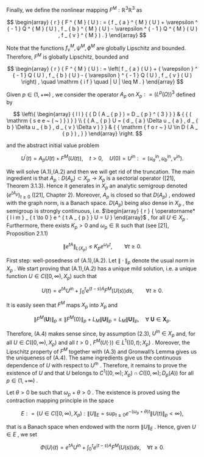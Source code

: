 Finally, we define the nonlinear mapping $F ^ { M } : \mathbb { R } ^ { 3 }  \mathbb { R } ^ { 3 }$ as  

$$
\begin{array} { r } { F ^ { M } ( U ) : = ( f _ { a } ^ { M } ( U ) + \varepsilon ^ { - 1 } Q ^ { M } ( U ) , f _ { b } ^ { M } ( U ) - \varepsilon ^ { - 1 } Q ^ { M } ( U ) , f _ { v } ^ { M } ) . } \end{array}
$$  

Note that the functions $f _ { \nu } ^ { M } , \psi ^ { M } , \phi ^ { M }$ are globally Lipschitz and bounded. Therefore, $F ^ { M }$ is globally Lipschitz, bounded and  

$$
\begin{array} { r } { F ^ { M } ( U ) : = \left( f _ { a } ( U ) + { \varepsilon } ^ { - 1 } Q ( U ) , f _ { b } ( U ) - { \varepsilon } ^ { - 1 } Q ( U ) , f _ { v } ( U ) \right) , \quad \mathrm { i f } \quad | U | \leq M . } \end{array}
$$  

Given $p \in ( 1 , + \infty )$ , we consider the operator $A _ { p }$ on $X _ { p } : = ( L ^ { p } ( \Omega ) ) ^ { 3 }$ defined by  

$$
\left\{ \begin{array} { l l } { { D ( A _ { p } ) = D _ { p } ^ { 3 } } } & { { ( \mathrm { s e e ~ ( ~ ) } ) } } \\ { { A _ { p } U = ( d _ { a } \Delta u _ { a } , d _ { b } \Delta u _ { b } , d _ { v } \Delta v ) } } & { { \mathrm { f o r ~ } U \in D ( A _ { p } ) , } } \end{array} \right.
$$  

and the abstract initial value problem  

$$
U ^ { \prime } ( t ) = A _ { p } U ( t ) + F ^ { M } ( U ( t ) ) , \quad t > 0 , \quad U ( 0 ) = U ^ { \mathrm { i n } } : = \left( u _ { a } ^ { \mathrm { i n } } , u _ { b } ^ { \mathrm { i n } } , v ^ { \mathrm { i n } } \right) .
$$  

We will solve (A.1),(A.2) and then we will get rid of the truncation. The main ingredient is that $A _ { p } : D ( A _ { p } ) \subset X _ { p } \to X _ { p }$ is a sectorial operator ([21], Theorem 3.1.3). Hence it generates in $X _ { p }$ an analytic semigroup denoted $( e ^ { t A _ { p } } ) _ { t \geq 0 }$ ([21], Chapter 2). Moreover, $A _ { p }$ is closed so that $D ( A _ { p } )$ , endowed with the graph norm, is a Banach space. $D ( A _ { p } )$ being also dense in $X _ { p }$ , the semigroup is strongly continuous, i.e. $\begin{array} { r } { \operatorname* { l i m } _ { t \to 0 } e ^ { t A _ { p } } U = U } \end{array}$ , for all $U \in X _ { p }$ . Furthermore, there exists $K _ { p } > 0$ and $\omega _ { p } \in \mathbb { R }$ such that (see [21], Proposition 2.1.1)  

$$
\| e ^ { t A } \| _ { L ( X _ { p } ) } \leq K _ { p } e ^ { \omega _ { p } t } , \qquad \forall t \geq 0 .
$$  

First step: well-posedness of (A.1),(A.2). Let $\| \cdot \| _ { p }$ denote the usual norm in $X _ { p }$ . We start proving that (A.1),(A.2) has a unique mild solution, i.e. a unique function $U \in C ( [ 0 , \infty ) , X _ { p } )$ such that  

$$
U ( t ) = e ^ { t A } U ^ { \mathrm { i n } } + \int _ { 0 } ^ { t } e ^ { ( t - s ) A } F ^ { M } ( U ( s ) ) d s , \qquad \forall t \geq 0 .
$$  

It is easily seen that $F ^ { M }$ maps $X _ { p }$ into $X _ { p }$ and  

$$
\| F ^ { M } ( \boldsymbol { U } ) \| _ { p } \le \| F ^ { M } ( 0 ) \| _ { p } + L _ { M } \| \boldsymbol { U } \| _ { p } = L _ { M } \| \boldsymbol { U } \| _ { p } , \quad \forall \ \boldsymbol { U } \in \boldsymbol { X } _ { p } .
$$  

Therefore, (A.4) makes sense since, by assumption (2.3), $U ^ { \mathrm { { I n } } } \in X _ { p }$ and, for all $U \in C ( [ 0 , \infty ) , X _ { p } )$ and all $t > 0$ , $F ^ { M } ( U ( \cdot ) ) \in L ^ { 1 } ( ( 0 , t ) ; X _ { p } )$ . Moreover, the Lipschitz property of $F ^ { M }$ together with (A.3) and Gronwall’s Lemma gives us the uniqueness of (A.4). The same ingredients give us the continuous dependence of $U$ with respect to $U ^ { \mathrm { { m } } }$ . Therefore, it remains to prove the existence of $U$ and that $U$ belongs to $C ^ { 1 } ( [ 0 , \infty ) ; X _ { p } ) \cap C ( [ 0 , \infty ) ; D _ { p } ( A ) )$ for all $p \in ( 1 , + \infty )$ .  

Let $\theta > 0$ be such that $\omega _ { p } + \theta > 0$ . The existence is proved using the contraction mapping principle in the space  

$$
E : = \left\{ U \in C ( [ 0 , \infty ) , X _ { p } ) : \| U \| _ { E } = \operatorname* { s u p } _ { t \geq 0 } e ^ { - ( \omega _ { p } + \theta ) t } \| U ( t ) \| _ { p } < \infty \right\} ,
$$  

that is a Banach space when endowed with the norm $\| U \| _ { E }$ . Hence, given $U \in E$ , we set  

$$
\Phi ( U ) ( t ) = e ^ { t A } U ^ { \mathrm { i n } } + \int _ { 0 } ^ { t } e ^ { ( t - s ) A } F ^ { M } ( U ( s ) ) d s , \quad \forall t \geq 0 .
$$  